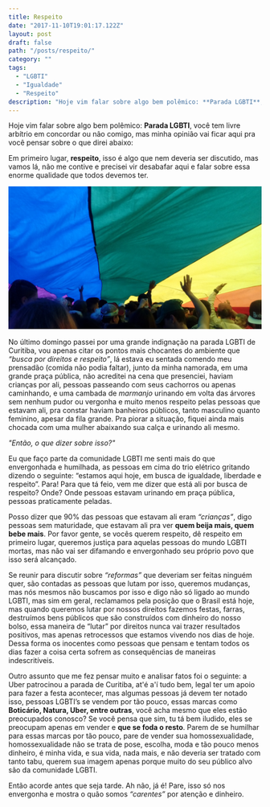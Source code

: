 ```yaml
---
title: Respeito
date: "2017-11-10T19:01:17.122Z"
layout: post
draft: false
path: "/posts/respeito/"
category: ""
tags:
  - "LGBTI"
  - "Igualdade"
  - "Respeito"
description: "Hoje vim falar sobre algo bem polêmico: **Parada LGBTI**, você tem livre arbítrio em concordar ou não comigo, mas minha opinião..."
---
```


Hoje vim falar sobre algo bem polêmico: **Parada LGBTI**, você tem livre arbítrio em concordar ou não comigo, mas minha opinião vai ficar aqui pra você pensar sobre o que direi abaixo:

Em primeiro lugar, **respeito**, isso é algo que nem deveria ser discutido, mas vamos lá, não me contive e precisei vir desabafar aqui e falar sobre essa enorme qualidade que todos devemos ter.

![Bandeira da Parada LGBTI de Curitiba](./bandeira.jpg)

No último domingo passei por uma grande indignação na parada LGBTI de Curitiba, vou apenas citar os pontos mais chocantes do ambiente que *“busca por direitos e respeito”*, lá estava eu sentada comendo meu prensadão (comida não podia faltar), junto da minha namorada, em uma grande praça pública, não acreditei na cena que presenciei, haviam crianças por ali, pessoas passeando com seus cachorros ou apenas caminhando, e uma cambada de *marmanjo* urinando em volta das árvores sem nenhum pudor ou vergonha e muito menos respeito pelas pessoas que estavam ali, pra constar haviam banheiros públicos, tanto masculino quanto feminino, apesar da fila grande. Pra piorar a situação, fiquei ainda mais chocada com uma mulher abaixando sua calça e urinando ali mesmo.

*"Então, o que dizer sobre isso?"*

Eu que faço parte da comunidade LGBTI me senti mais do que envergonhada e humilhada, as pessoas em cima do trio elétrico gritando dizendo o seguinte: “estamos aqui hoje, em busca de igualdade, liberdade e respeito”. Para! Para que tá feio, vem me dizer que está ali por busca de respeito? Onde? Onde pessoas estavam urinando em praça pública, pessoas praticamente peladas.

Posso dizer que 90% das pessoas que estavam ali eram *“crianças”*, digo pessoas sem maturidade, que estavam ali pra ver **quem beija mais, quem bebe mais**. Por favor gente, se vocês querem respeito, dê respeito em primeiro lugar, queremos justiça para aquelas pessoas do mundo LGBTI mortas, mas não vai ser difamando e envergonhado seu próprio povo que isso será alcançado.

Se reunir para discutir sobre *“reformas”* que deveriam ser feitas ninguém quer, são contadas as pessoas que lutam por isso, queremos mudanças, mas nós mesmos não buscamos por isso e digo não só ligado ao mundo LGBTI, mas sim em geral, reclamamos pela posição que o Brasil está hoje, mas quando queremos lutar por nossos direitos fazemos festas, farras, destruímos bens públicos que são construídos com dinheiro do nosso bolso, essa maneira de “lutar” por direitos nunca vai trazer resultados positivos, mas apenas retrocessos que estamos vivendo nos dias de hoje. Dessa forma os inocentes como pessoas que pensam e tentam todos os dias fazer a coisa certa sofrem as consequências de maneiras indescritíveis.

Outro assunto que me fez pensar muito e analisar fatos foi o seguinte: a Uber patrocinou a parada de Curitiba, at'é a'í tudo bem, legal ter um apoio para fazer a festa acontecer, mas algumas pessoas já devem ter notado isso, pessoas LGBTI’s se vendem por tão pouco, essas marcas como **Boticário, Natura, Uber, entre outras**, você acha mesmo que eles estão preocupados conosco? Se você pensa que sim, tu tá bem iludido, eles se preocupam apenas em vender e **que se foda o resto**. Parem de se humilhar para essas marcas por tão pouco, pare de vender sua homossexualidade, homossexualidade não se trata de pose, escolha, moda e tão pouco menos dinheiro, é minha vida, e sua vida, nada mais, e não deveria ser tratado com tanto tabu, querem sua imagem apenas porque muito do seu público alvo são da comunidade LGBTI.

Então acorde antes que seja tarde. Ah não, já é! Pare, isso só nos envergonha e mostra o quão somos *“carentes”* por atenção e dinheiro.